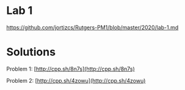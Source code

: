 # Lab 1
https://github.com/jortizcs/Rutgers-PM1/blob/master/2020/lab-1.md

# Solutions

Problem 1:  [http://cpp.sh/8n7s](http://cpp.sh/8n7s)

Problem 2:  [http://cpp.sh/4zowu](http://cpp.sh/4zowu)
